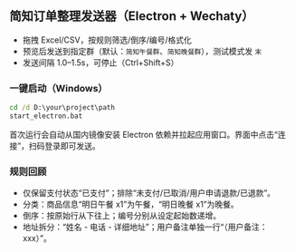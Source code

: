 ## 简知订单整理发送器（Electron + Wechaty）

- 拖拽 Excel/CSV，按规则筛选/倒序/编号/格式化
- 预览后发送到指定群（默认：`简知午餐群`、`简知晚餐群`），测试模式发 `末`
- 发送间隔 1.0–1.5s，可停止（Ctrl+Shift+S）

### 一键启动（Windows）

```cmd
cd /d D:\your\project\path
start_electron.bat
```

首次运行会自动从国内镜像安装 Electron 依赖并拉起应用窗口。界面中点击“连接”，扫码登录即可发送。

### 规则回顾

- 仅保留支付状态“已支付”；排除“未支付/已取消/用户申请退款/已退款”。
- 分类：商品信息“明日午餐 x1”为午餐，“明日晚餐 x1”为晚餐。
- 倒序：按原始行从下往上；编号分别从设定起始数递增。
- 地址拆分：“姓名 - 电话 - 详细地址”；用户备注单独一行“（用户备注：xxx）”。

